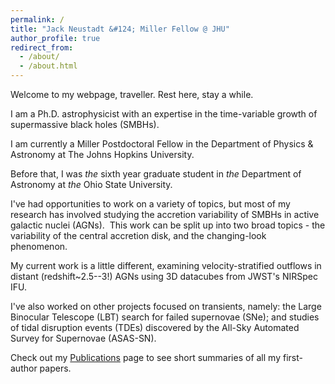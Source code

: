 ```yaml
---
permalink: /
title: "Jack Neustadt &#124; Miller Fellow @ JHU"
author_profile: true
redirect_from: 
  - /about/
  - /about.html
---
```


Welcome to my webpage, traveller.  Rest here, stay a while.

I am a Ph.D. astrophysicist with an expertise in the time-variable growth of supermassive black holes (SMBHs).  

I am currently a Miller Postdoctoral Fellow in the Department of Physics & Astronomy at The Johns Hopkins University.  

Before that, I was _the_ sixth year graduate student in _the_ Department of Astronomy at _the_ Ohio State University.  

I've had opportunities to work on a variety of topics, but most of my research has involved studying the accretion variability of SMBHs in active galactic nuclei (AGNs).  This work can be split up into two broad topics - the variability of the central accretion disk, and the changing-look phenomenon. 

My current work is a little different, examining velocity-stratified outflows in distant (redshift~2.5--3!) AGNs using 3D datacubes from JWST's NIRSpec IFU.  

I've also worked on other projects focused on transients, namely: the Large Binocular Telescope (LBT) search for failed supernovae (SNe); and studies of tidal disruption events (TDEs) discovered by the All-Sky Automated Survey for Supernovae (ASAS-SN). 

Check out my <a href="https://jackneustadt.github.io/publications/">Publications</a> page to see short summaries of all my first-author papers.  
